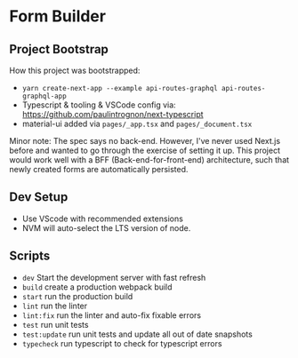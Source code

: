 # Form Builder

## Project Bootstrap

How this project was bootstrapped:

- `yarn create-next-app --example api-routes-graphql api-routes-graphql-app`
- Typescript & tooling & VSCode config via: <https://github.com/paulintrognon/next-typescript>
- material-ui added via `pages/_app.tsx` and `pages/_document.tsx`

Minor note: The spec says no back-end.  However, I've never used Next.js before and wanted to go through the exercise of setting it up.  This project would work well with a BFF (Back-end-for-front-end) architecture, such that newly created forms are automatically persisted.

## Dev Setup

- Use VScode with recommended extensions
- NVM will auto-select the LTS version of node.

## Scripts

- `dev` Start the development server with fast refresh
- `build` create a production webpack build
- `start` run the production build
- `lint` run the linter
- `lint:fix` run the linter and auto-fix fixable errors
- `test` run unit tests
- `test:update` run unit tests and update all out of date snapshots
- `typecheck` run typescript to check for typescript errors
